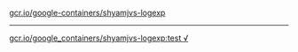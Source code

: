 [gcr.io/google-containers/shyamjvs-logexp](https://hub.docker.com/r/abcz/shyamjvs-logexp/tags/) 

----
[gcr.io/google_containers/shyamjvs-logexp:test √](https://hub.docker.com/r/abcz/shyamjvs-logexp/tags/)

